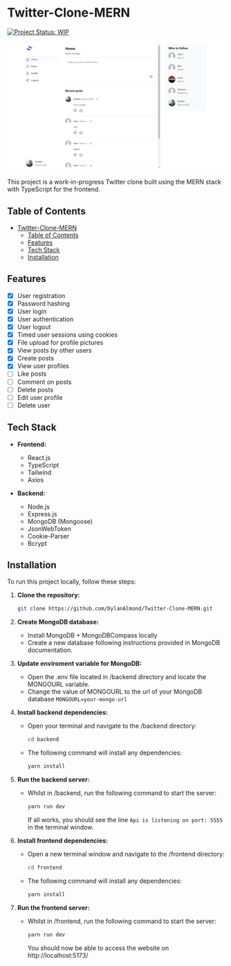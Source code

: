 # Twitter-Clone-MERN

[![Project Status: WIP](https://img.shields.io/badge/Project%20Status-WIP-yellow.svg)](https://yourprojectlink)

![Frontend Preview](preview.PNG)

This project is a work-in-progress Twitter clone built using the MERN stack with TypeScript for the frontend.

## Table of Contents

- [Twitter-Clone-MERN](#twitter-clone-mern)
  - [Table of Contents](#table-of-contents)
  - [Features](#features)
  - [Tech Stack](#tech-stack)
  - [Installation](#installation)

## Features

- [x] User registration
- [x] Password hashing
- [x] User login
- [x] User authentication
- [x] User logout
- [x] Timed user sessions using cookies
- [x] File upload for profile pictures
- [x] View posts by other users
- [x] Create posts
- [x] View user profiles
- [ ] Like posts
- [ ] Comment on posts
- [ ] Delete posts
- [ ] Edit user profile
- [ ] Delete user

## Tech Stack

- **Frontend:**
  - React.js
  - TypeScript
  - Tailwind
  - Axios

- **Backend:**
  - Node.js
  - Express.js
  - MongoDB (Mongoose)
  - JsonWebToken
  - Cookie-Parser
  - Bcrypt

## Installation

To run this project locally, follow these steps:

1. **Clone the repository:**
   ```bash
   git clone https://github.com/DylanAlmond/Twitter-Clone-MERN.git
   ```

2. **Create MongoDB database:**
   - Install MongoDB + MongoDBCompass locally
   - Create a new database following instructions provided in MongoDB documentation.

3. **Update enviroment variable for MongoDB:**
   - Open the .env file located in /backend directory and locate the MONGOURL variable.
   - Change the value of MONGOURL to the url of your MongoDB database 
      `MONGOURL=your-mongo-url`

4. **Install backend dependencies:**
   - Open your terminal and navigate to the /backend directory:
      ```bash
      cd backend
      ```
    - The following command will install any dependencies:
      ```bash
      yarn install
      ```

5. **Run the backend server:**
   - Whilst in /backend, run the following command to start the server:
      ```bash
      yarn run dev
      ```
      If all works, you should see the line `Api is listening on port: 5555` in the terminal window.

6. **Install frontend dependencies:**
   - Open a new terminal window and navigate to the /frontend directory:
      ```bash
      cd frontend
      ```
    - The following command will install any dependencies:
      ```bash
      yarn install
      ```

7. **Run the frontend server:**
   - Whilst in /frontend, run the following command to start the server:
      ```bash
      yarn run dev
      ```

      You should now be able to access the website on http://localhost:5173/